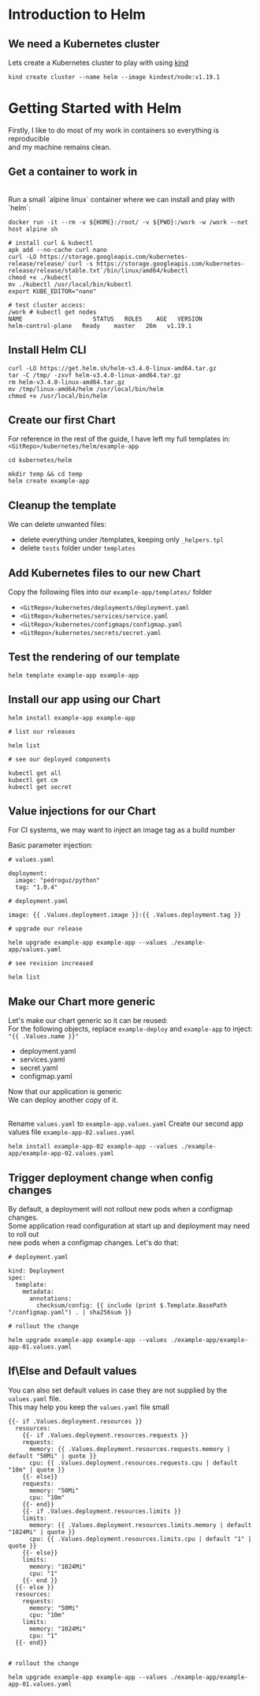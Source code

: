# Introduction to Helm

## We need a Kubernetes cluster

Lets create a Kubernetes cluster to play with using [kind](https://kind.sigs.k8s.io/docs/user/quick-start/)

```
kind create cluster --name helm --image kindest/node:v1.19.1
```

# Getting Started with Helm

Firstly, I like to do most of my work in containers so everything is reproducible  <br/>
and my machine remains clean.

## Get a container to work in
<br/>
Run a small `alpine linux` container where we can install and play with `helm`: <br/>

```
docker run -it --rm -v ${HOME}:/root/ -v ${PWD}:/work -w /work --net host alpine sh

# install curl & kubectl
apk add --no-cache curl nano
curl -LO https://storage.googleapis.com/kubernetes-release/release/`curl -s https://storage.googleapis.com/kubernetes-release/release/stable.txt`/bin/linux/amd64/kubectl
chmod +x ./kubectl
mv ./kubectl /usr/local/bin/kubectl
export KUBE_EDITOR="nano"

# test cluster access:
/work # kubectl get nodes
NAME                    STATUS   ROLES    AGE   VERSION
helm-control-plane   Ready    master   26m   v1.19.1

```

## Install Helm CLI

```
curl -LO https://get.helm.sh/helm-v3.4.0-linux-amd64.tar.gz
tar -C /tmp/ -zxvf helm-v3.4.0-linux-amd64.tar.gz
rm helm-v3.4.0-linux-amd64.tar.gz
mv /tmp/linux-amd64/helm /usr/local/bin/helm
chmod +x /usr/local/bin/helm

```

## Create our first Chart

For reference in the rest of the guide, I have left my full templates in: <br/>
`<GitRepo>/kubernetes/helm/example-app`
```
cd kubernetes/helm

mkdir temp && cd temp
helm create example-app
```

## Cleanup the template 

We can delete unwanted files:

* delete everything under /templates, keeping only `_helpers.tpl`
* delete `tests` folder under `templates`

## Add Kubernetes files to our new Chart

Copy the following files into our `example-app/templates/` folder

* `<GitRepo>/kubernetes/deployments/deployment.yaml`
* `<GitRepo>/kubernetes/services/service.yaml`
* `<GitRepo>/kubernetes/configmaps/configmap.yaml`
* `<GitRepo>/kubernetes/secrets/secret.yaml`

## Test the rendering of our template

```
helm template example-app example-app
```

## Install our app using our Chart

```
helm install example-app example-app

# list our releases

helm list

# see our deployed components

kubectl get all
kubectl get cm
kubectl get secret
```
 
## Value injections for our Chart

For CI systems, we may want to inject an image tag as a build number <br/>

Basic parameter injection: <br/>

```
# values.yaml

deployment:
  image: "pedroguz/python"
  tag: "1.0.4"

# deployment.yaml

image: {{ .Values.deployment.image }}:{{ .Values.deployment.tag }}

# upgrade our release

helm upgrade example-app example-app --values ./example-app/values.yaml

# see revision increased

helm list
```

## Make our Chart more generic

Let's make our chart generic so it can be reused: <br/>
For the following objects, replace `example-deploy` and `example-app` to inject: `"{{ .Values.name }}"`

* deployment.yaml
* services.yaml
* secret.yaml
* configmap.yaml

Now that our application is generic <br/>
We can deploy another copy of it.<br/>
<br/>

Rename `values.yaml` to `example-app.values.yaml`
Create our second app values file `example-app-02.values.yaml`

```
helm install example-app-02 example-app --values ./example-app/example-app-02.values.yaml
```

## Trigger deployment change when config changes

By default, a deployment will not rollout new pods when a configmap changes. <br/>
Some application read configuration at start up and deployment may need to roll out </br>
new pods when a configmap changes. Let's do that:

```
# deployment.yaml

kind: Deployment
spec:
  template:
    metadata:
      annotations:
        checksum/config: {{ include (print $.Template.BasePath "/configmap.yaml") . | sha256sum }}

# rollout the change

helm upgrade example-app example-app --values ./example-app/example-app-01.values.yaml
```

## If\Else and Default values

You can also set default values in case they are not supplied by the `values.yaml` file. <br/>
This may help you keep the `values.yaml` file small <br/>

```
{{- if .Values.deployment.resources }}
  resources:
    {{- if .Values.deployment.resources.requests }}
    requests:
      memory: {{ .Values.deployment.resources.requests.memory | default "50Mi" | quote }}
      cpu: {{ .Values.deployment.resources.requests.cpu | default "10m" | quote }}
    {{- else}}
    requests:
      memory: "50Mi"
      cpu: "10m"
    {{- end}}
    {{- if .Values.deployment.resources.limits }}
    limits:
      memory: {{ .Values.deployment.resources.limits.memory | default "1024Mi" | quote }}
      cpu: {{ .Values.deployment.resources.limits.cpu | default "1" | quote }}
    {{- else}}  
    limits:
      memory: "1024Mi"
      cpu: "1"
    {{- end }}
  {{- else }}
  resources:
    requests:
      memory: "50Mi"
      cpu: "10m"
    limits:
      memory: "1024Mi"
      cpu: "1"
  {{- end}} 


# rollout the change

helm upgrade example-app example-app --values ./example-app/example-app-01.values.yaml
```